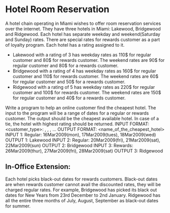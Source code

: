 # Hotel Room Reservation
A hotel chain operating in Miami wishes to offer room reservation services over the internet. They have three hotels in Miami: Lakewood, Bridgewood and Ridgewood. Each hotel has separate weekday and weekend(Saturday and Sunday) rates. There are special rates for rewards customer as a part of loyalty program. Each hotel has a rating assigned to it.

* Lakewood with a rating of 3 has weekday rates as 110$ for regular customer and 80$ for rewards customer. The weekend rates are 90$ for regular customer and 80$ for a rewards customer.
* Bridgewood with a rating of 4 has weekday rates as 160$ for regular customer and 110$ for rewards customer. The weekend rates are 60$ for regular customer and 50$ for a rewards customer.
* Ridgewood with a rating of 5 has weekday rates as 220$ for regular customer and 100$ for rewards customer. The weekend rates are 150$ for regular customer and 40$ for a rewards customer.

Write a program to help an online customer find the cheapest hotel.
The input to the program will be a range of dates for a regular or rewards customer. The output should be the cheapest available hotel. In case of a tie, the hotel with highest rating should be returned.
INPUT FORMAT:
<customer_type>: <date1>, <date2>, <date3>, ...
OUTPUT FORMAT:
<name_of_the_cheapest_hotel>
INPUT 1:
Regular: 16Mar2009(mon), 17Mar2009(tues), 18Mar2009(wed)
OUTPUT 1:
Lakewood
INPUT 2:
Regular: 20Mar2009(fri), 21Mar2009(sat), 22Mar2009(sun)
OUTPUT 2:
Bridgewood
INPUT 3:
Rewards: 26Mar2009(thur), 27Mar2009(fri), 28Mar2009(sat)
OUTPUT 3:
Ridgewood

## In-Office Extension:
Each hotel picks black-out dates for rewards customers. Black-out dates are when rewards customer cannot avail the discounted rates, they will be charged regular rates. For example, Bridgewood has picked its black out dates for New Years from 23rd December to 2nd January. Ridgewood has all the entire three months of July, August, September as black-out dates for summer.